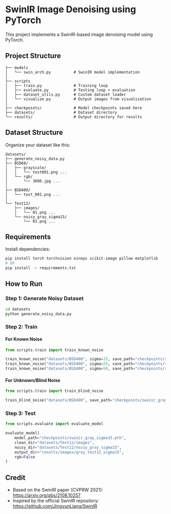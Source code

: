 # SwinIR Image Denoising using PyTorch

This project implements a SwinIR-based image denoising model using PyTorch. 

## Project Structure

```
├── models
│   └── swin_arch.py          # SwinIR model implementation
│
├── scripts
│   ├── train.py              # Training loop
│   ├── evaluate.py           # Testing loop + evaluation
│   ├── dataset_utils.py      # Custom dataset loader
│   └── visualize.py          # Output images from visualization
│
├── checkpoints/              # Model checkpoints saved here
├── datasets/                 # Dataset directory
└── results/                  # Output directory for results
```

## Dataset Structure

Organize your dataset like this:

```
datasets/
├── generate_noisy_data.py
├── BSD68/
│   ├── grayscale/
│   │   └── test001.png ...
│   └── rgb/
│       └── 3096.jpg ...
│
├── BSD400/
│   └── test_001.png ...
│
└── Test12/
    ├── images/
    │   └── 01.png ...
    └── noisy_gray_sigma15/
        └── 01.png ...
```

## Requirements

Install dependencies:
```bash
pip install torch torchvision einops scikit-image pillow matplotlib
# OR
pip install -r requirements.txt
```

## How to Run

### Step 1: Generate Noisy Dataset
```bash
cd datasets
python generate_noisy_data.py
```

### Step 2: Train

#### For Known Noise
```python
from scripts.train import train_known_noise

train_known_noise("datasets/BSD400", sigma=15, save_path="checkpoints/swinir_gray_sigma15.pth", rgb=False)
train_known_noise("datasets/BSD400", sigma=25, save_path="checkpoints/swinir_gray_sigma25.pth", rgb=False)
train_known_noise("datasets/BSD400", sigma=50, save_path="checkpoints/swinir_gray_sigma50.pth", rgb=False)
```

#### For Unknown/Blind Noise
```python
from scripts.train import train_blind_noise

train_blind_noise("datasets/BSD400", save_path="checkpoints/swinir_gray_blind.pth", rgb=False)
```

### Step 3: Test
```python
from scripts.evaluate import evaluate_model

evaluate_model(
    model_path="checkpoints/swinir_gray_sigma15.pth",
    clean_dir="datasets/Test12/images",
    noisy_dir="datasets/Test12/noisy_gray_sigma15",
    output_dir="results/images/gray_test12_sigma15",
    rgb=False
)
```

## Credit

- Based on the SwinIR paper (CVPRW 2021): https://arxiv.org/abs/2108.10257
- Inspired by the official SwinIR repository: https://github.com/JingyunLiang/SwinIR
